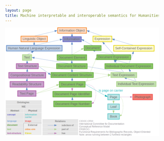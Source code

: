 ```yaml
---
layout: page
title: Machine interpretable and interoperable semantics for Humanities
---
```


![graphic](/assets/images/basic-concepts_page.png)